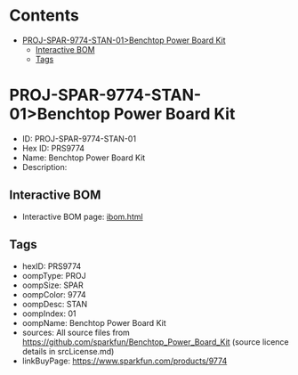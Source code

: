 



Contents
========

* [PROJ-SPAR-9774-STAN-01>Benchtop Power Board Kit](#proj-spar-9774-stan-01benchtop-power-board-kit)
	* [Interactive BOM](#interactive-bom)
	* [Tags](#tags)

# PROJ-SPAR-9774-STAN-01>Benchtop Power Board Kit

- ID: PROJ-SPAR-9774-STAN-01
- Hex ID: PRS9774
- Name: Benchtop Power Board Kit
- Description: 

## Interactive BOM

- Interactive BOM page: [ibom.html](kicad/bom/ibom.html)

## Tags

- hexID: PRS9774
- oompType: PROJ
- oompSize: SPAR
- oompColor: 9774
- oompDesc: STAN
- oompIndex: 01
- oompName: Benchtop Power Board Kit
- sources: All source files from https://github.com/sparkfun/Benchtop_Power_Board_Kit (source licence details in srcLicense.md)
- linkBuyPage: https://www.sparkfun.com/products/9774
